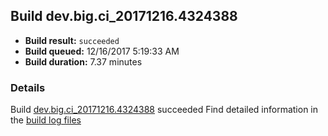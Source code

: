 ## Build dev.big.ci_20171216.4324388
- **Build result:** `succeeded`
- **Build queued:** 12/16/2017 5:19:33 AM
- **Build duration:** 7.37 minutes
### Details
Build [dev.big.ci_20171216.4324388](https://winappstudio.visualstudio.com/web/build.aspx?pcguid=a4ef43be-68ce-4195-a619-079b4d9834c2&builduri=vstfs%3a%2f%2f%2fBuild%2fBuild%2f24388) succeeded
Find detailed information in the [build log files](https://uwpctdiags.blob.core.windows.net/buildlogs/dev.big.ci_20171216.4324388_logs.zip)
